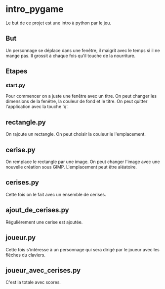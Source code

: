 # intro_pygame
Le but de ce projet est une intro à python par le jeu.

## But
Un personnage se déplace dans une fenêtre, il maigrit avec le temps si il ne mange pas. Il grossit à chaque fois qu'il touche de la nourriture.


## Etapes

### start.py
Pour commencer on a juste une fenêtre avec un titre. On peut changer les dimensions de la fenêtre, la couleur de fond et le titre. On peut quitter l'application avec la touche 'q'.

## rectangle.py
On rajoute un rectangle. On peut choisir la couleur le l'emplacement.

## cerise.py
On remplace le rectangle par une image. On peut changer l'image avec une nouvelle création sous GIMP. L'emplacement peut être aléatoire.

## cerises.py
Cette fois on le fait avec un ensemble de cerises.

## ajout_de_cerises.py
Régulièrement une cerise est ajoutée.

## joueur.py
Cette fois s'intéresse à un personnage qui sera dirigé par le joueur avec les flèches du claviers.

## joueur_avec_cerises.py
C'est la totale avec scores.
